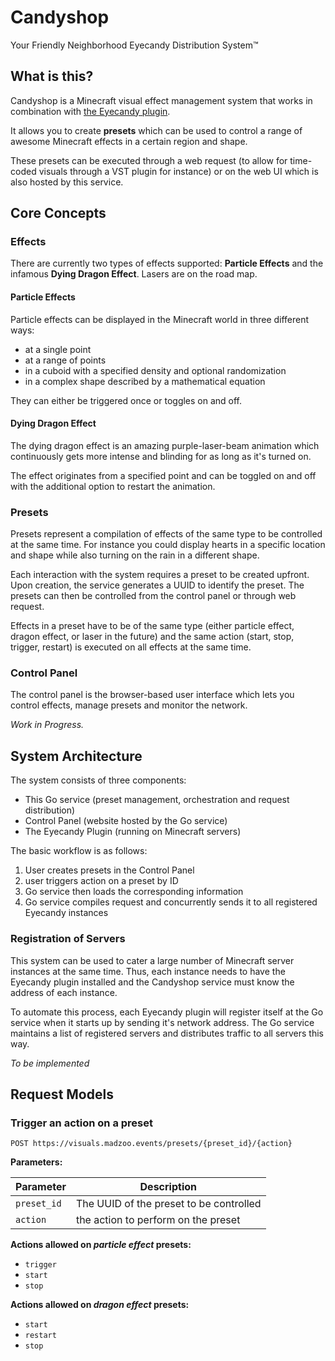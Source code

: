 # Candyshop
Your Friendly Neighborhood Eyecandy Distribution System&trade;

## What is this?
Candyshop is a Minecraft visual effect management system that works in combination with [the Eyecandy plugin](https://github.com/SorenNeedsCoffee/eyecandy).

It allows you to create **presets** which can be used to control a range of awesome Minecraft effects in a certain region and shape.

These presets can be executed through a web request (to allow for time-coded visuals through a VST plugin for instance) or on the web UI which is also hosted by this service.

## Core Concepts

### Effects

There are currently two types of effects supported: **Particle Effects** and the infamous **Dying Dragon Effect**. Lasers are on the road map.

#### Particle Effects

Particle effects can be displayed in the Minecraft world in three different ways:

- at a single point
- at a range of points
- in a cuboid with a specified density and optional randomization
- in a complex shape described by a mathematical equation

They can either be triggered once or toggles on and off.

#### Dying Dragon Effect

The dying dragon effect is an amazing purple-laser-beam animation which continuously gets more intense and blinding for as long as it's turned on.

The effect originates from a specified point and can be toggled on and off with the additional option to restart the animation.

### Presets

Presets represent a compilation of effects of the same type to be controlled at the same time. For instance you could display hearts in a specific location and shape while also turning on the rain in a different shape.

Each interaction with the system requires a preset to be created upfront. Upon creation, the service generates a UUID to identify the preset. The presets can then be controlled from the control panel or through web request.

Effects in a preset have to be of the same type (either particle effect, dragon effect, or laser in the future) and the same action (start, stop, trigger, restart) is executed on all effects at the same time.

### Control Panel

The control panel is the browser-based user interface which lets you control effects, manage presets and monitor the network.

*Work in Progress.*

## System Architecture

The system consists of three components:

- This Go service (preset management, orchestration and request distribution)
- Control Panel (website hosted by the Go service)
- The Eyecandy Plugin (running on Minecraft servers)

The basic workflow is as follows:
1. User creates presets in the Control Panel
2. user triggers action on a preset by ID
3. Go service then loads the corresponding information
4. Go service compiles request and concurrently sends it to all registered Eyecandy instances

### Registration of Servers

This system can be used to cater a large number of Minecraft server instances at the same time. Thus, each instance needs to have the Eyecandy plugin installed and the Candyshop service must know the address of each instance.

To automate this process, each Eyecandy plugin will register itself at the Go service when it starts up by sending it's network address. The Go service maintains a list of registered servers and distributes traffic to all servers this way.

*To be implemented*

## Request Models

### Trigger an action on a preset
```
POST https://visuals.madzoo.events/presets/{preset_id}/{action}
```

**Parameters:**

| Parameter   | Description                             |
| ----------- | --------------------------------------- |
| `preset_id` | The UUID of the preset to be controlled |
| `action`    | the action to perform on the preset     |

**Actions allowed on *particle effect* presets:**
- `trigger`
- `start`
- `stop`

**Actions allowed on *dragon effect* presets:**
- `start`
- `restart`
- `stop`